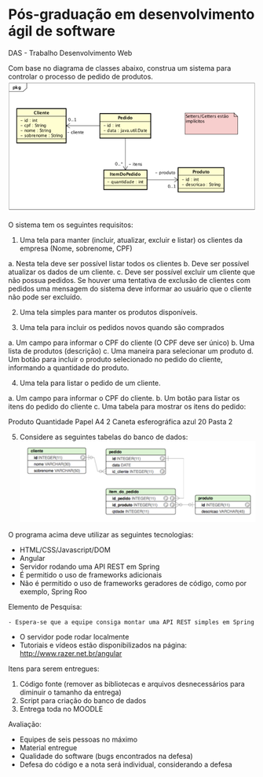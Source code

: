 # Pós-graduação em desenvolvimento ágil de software

DAS - Trabalho Desenvolvimento Web

Com base no diagrama de classes abaixo, construa um sistema para controlar o processo de pedido de produtos.
<img src="./src/assets/diagramaDeCl.png" alt="J" width="700"/>

O sistema tem os seguintes requisitos:

1. Uma tela para manter (incluir, atualizar, excluir e listar) os clientes da empresa (Nome, sobrenome, CPF)

a. Nesta tela deve ser possível listar todos os clientes
b. Deve ser possível atualizar os dados de um cliente.
c. Deve ser possível excluir um cliente que não possua pedidos. Se houver uma tentativa de exclusão de clientes com pedidos uma mensagem do sistema deve informar ao usuário que o cliente não pode ser excluído.

2. Uma tela simples para manter os produtos disponíveis.

3. Uma tela para incluir os pedidos novos quando são comprados

a. Um campo para informar o CPF do cliente (O CPF deve ser único)
b. Uma lista de produtos (descrição)
c. Uma maneira para selecionar um produto
d. Um botão para incluir o produto selecionado no pedido do cliente, informando a quantidade do produto.

4. Uma tela para listar o pedido de um cliente.

a. Um campo para informar o CPF do cliente.
b. Um botão para listar os itens do pedido do cliente
c. Uma tabela para mostrar os itens do pedido:

Produto
Quantidade
Papel A4
2
Caneta esferográfica azul
20
Pasta
2

5. Considere as seguintes tabelas do banco de dados:
   <img src="./src/assets/diagrama.png"  alt="J" width="700"/>

O programa acima deve utilizar as seguintes tecnologias:

- HTML/CSS/Javascript/DOM
- Angular
- Servidor rodando uma API REST em Spring
- É permitido o uso de frameworks adicionais
- Não é permitido o uso de frameworks geradores de código, como por exemplo, Spring Roo

Elemento de Pesquisa:

    - Espera-se que a equipe consiga montar uma API REST simples em Spring

- O servidor pode rodar localmente
- Tutoriais e vídeos estão disponibilizados na página: http://www.razer.net.br/angular

Itens para serem entregues:

1. Código fonte (remover as bibliotecas e arquivos desnecessários para diminuir o tamanho da entrega)
2. Script para criação do banco de dados
3. Entrega toda no MOODLE

Avaliação:

- Equipes de seis pessoas no máximo
- Material entregue
- Qualidade do software (bugs encontrados na defesa)
- Defesa do código e a nota será individual, considerando a defesa

